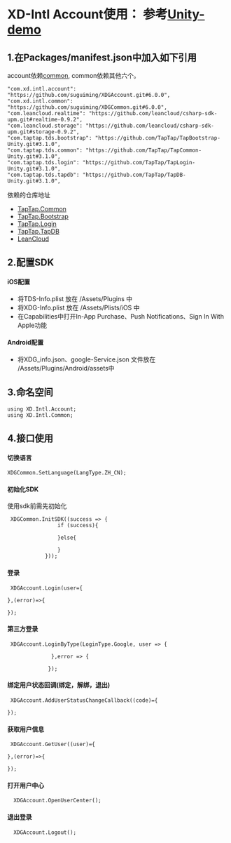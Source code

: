 # XD-Intl Account使用： 参考[Unity-demo](https://github.com/suguiming/Unity-demo)

## 1.在Packages/manifest.json中加入如下引用
account依赖[common](https://github.com/suguiming/XDGCommon), common依赖其他六个。
```
"com.xd.intl.account": "https://github.com/suguiming/XDGAccount.git#6.0.0",
"com.xd.intl.common": "https://github.com/suguiming/XDGCommon.git#6.0.0",
"com.leancloud.realtime": "https://github.com/leancloud/csharp-sdk-upm.git#realtime-0.9.2",
"com.leancloud.storage": "https://github.com/leancloud/csharp-sdk-upm.git#storage-0.9.2",
"com.taptap.tds.bootstrap": "https://github.com/TapTap/TapBootstrap-Unity.git#3.1.0",
"com.taptap.tds.common": "https://github.com/TapTap/TapCommon-Unity.git#3.1.0",
"com.taptap.tds.login": "https://github.com/TapTap/TapLogin-Unity.git#3.1.0",
"com.taptap.tds.tapdb": "https://github.com/TapTap/TapDB-Unity.git#3.1.0",
```

依赖的仓库地址
* [TapTap.Common](https://github.com/TapTap/TapCommon-Unity.git)
* [TapTap.Bootstrap](https://github.com/TapTap/TapBootstrap-Unity.git)
* [TapTap.Login](https://github.com/TapTap/TapLogin-Unity.git)
* [TapTap.TapDB](https://github.com/TapTap/TapDB-Unity.git)
* [LeanCloud](https://github.com/leancloud/csharp-sdk-upm)


## 2.配置SDK
#### iOS配置
* 将TDS-Info.plist 放在 /Assets/Plugins 中
* 将XDG-Info.plist 放在 /Assets/Plists/iOS 中
* 在Capabilities中打开In-App Purchase、Push Notifications、Sign In With Apple功能

#### Android配置
* 将XDG_info.json、google-Service.json 文件放在 /Assets/Plugins/Android/assets中

## 3.命名空间

```
using XD.Intl.Account;
using XD.Intl.Common;
```

## 4.接口使用
#### 切换语言
```
XDGCommon.SetLanguage(LangType.ZH_CN);
```

#### 初始化SDK
使用sdk前需先初始化
```
 XDGCommon.InitSDK((success => {
                if (success){
              
                }else{
                
                }
            }));
```

#### 登录
```
 XDGAccount.Login(user={
    
},(error)=>{
    
});
```

#### 第三方登录
```
 XDGAccount.LoginByType(LoginType.Google, user => {
              
              },error => {
                
             });
```

#### 绑定用户状态回调(绑定，解绑，退出)
```
 XDGAccount.AddUserStatusChangeCallback((code)={

});
```

#### 获取用户信息
```
 XDGAccount.GetUser((user)={
   
},(error)=>{
    
});
```

#### 打开用户中心
```
  XDGAccount.OpenUserCenter();
```

#### 退出登录
```
  XDGAccount.Logout();
```
